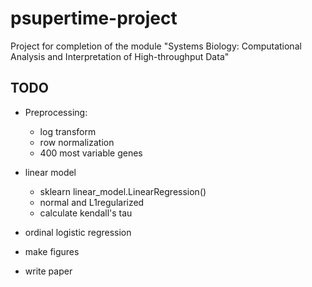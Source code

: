 # psupertime-project
Project for completion of the module "Systems Biology: Computational Analysis and Interpretation of High-throughput Data"

## TODO
- Preprocessing:
  + log transform
  + row normalization
  + 400 most variable genes
  
- linear model
  + sklearn linear_model.LinearRegression()
  + normal and L1regularized
  + calculate kendall's tau
  
- ordinal logistic regression
  
- make figures

- write paper